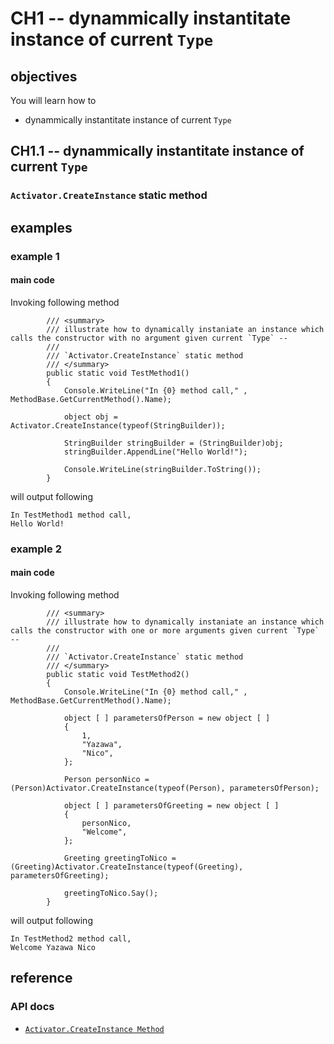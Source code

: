 # CH1 -- dynammically instantitate instance of current `Type`
## objectives
You will learn how to

+ dynammically instantitate instance of current `Type`

## CH1.1 -- dynammically instantitate instance of current `Type`
### `Activator.CreateInstance` static method

## examples
### example 1
#### main code
Invoking following method

```
        /// <summary>
        /// illustrate how to dynamically instaniate an instance which calls the constructor with no argument given current `Type` --
        /// 
        /// `Activator.CreateInstance` static method
        /// </summary>
        public static void TestMethod1()
        {
            Console.WriteLine("In {0} method call," , MethodBase.GetCurrentMethod().Name);

            object obj = Activator.CreateInstance(typeof(StringBuilder));

            StringBuilder stringBuilder = (StringBuilder)obj;
            stringBuilder.AppendLine("Hello World!");

            Console.WriteLine(stringBuilder.ToString());
        }
```

will output following

```
In TestMethod1 method call,
Hello World!

```

### example 2
#### main code
Invoking following method

```
        /// <summary>
        /// illustrate how to dynamically instaniate an instance which calls the constructor with one or more arguments given current `Type` --
        /// 
        /// `Activator.CreateInstance` static method
        /// </summary>       
        public static void TestMethod2()
        {
            Console.WriteLine("In {0} method call," , MethodBase.GetCurrentMethod().Name);

            object [ ] parametersOfPerson = new object [ ]
            {
                1,
                "Yazawa",
                "Nico",
            };

            Person personNico = (Person)Activator.CreateInstance(typeof(Person), parametersOfPerson);

            object [ ] parametersOfGreeting = new object [ ]
            {
                personNico,
                "Welcome",
            };

            Greeting greetingToNico = (Greeting)Activator.CreateInstance(typeof(Greeting), parametersOfGreeting);

            greetingToNico.Say();
        }
```

will output following

```
In TestMethod2 method call,
Welcome Yazawa Nico
```

## reference
### API docs
+ [`Activator.CreateInstance Method`](https://learn.microsoft.com/en-us/dotnet/api/system.activator.createinstance?view=net-8.0)